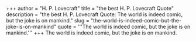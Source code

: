 +++
author = "H. P. Lovecraft"
title = "the best H. P. Lovecraft Quote"
description = "the best H. P. Lovecraft Quote: The world is indeed comic, but the joke is on mankind."
slug = "the-world-is-indeed-comic-but-the-joke-is-on-mankind"
quote = '''The world is indeed comic, but the joke is on mankind.'''
+++
The world is indeed comic, but the joke is on mankind.
